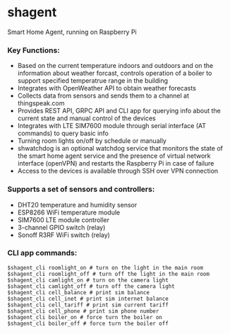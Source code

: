 # shagent
Smart Home Agent, running on Raspberry Pi

### Key Functions:
- Based on the current temperature indoors and outdoors and on the information about weather forcast, controls operation of a boiler to support specified temperatrue range in the building
- Integrates with OpenWeather API to obtain weather forecasts
- Collects data from sensors and sends them to a channel at thingspeak.com
- Provides REST API, GRPC API and CLI app for querying info about the current state and manual control of the devices
- Integrates with LTE SIM7600 module through serial interface (AT commands) to query basic info
- Turning room lights on/off by schedule or manually
- shwatchdog is an optional watchdog service that monitors the state of the smart home agent service and the presence of virtual network interface (openVPN) and restarts the Raspberry Pi in case of failure
- Access to the devices is available through SSH over VPN connection

### Supports a set of sensors and controllers:
- DHT20 temperature and humidity sensor
- ESP8266 WiFi temperature module
- SIM7600 LTE module controller
- 3-channel GPIO switch (relay)
- Sonoff R3RF WiFi switch (relay)

### CLI app commands:
```
$shagent_cli roomlight_on # turn on the light in the main room
$shagent_cli roomlight_off # turn off the light in the main room
$shagent_cli camlight_on # turn on the camera light
$shagent_cli camlight_off # turn off the camera light
$shagent_cli cell_balance # print sim balance
$shagent_cli cell_inet # print sim internet balance
$shagent_cli cell_tariff # print sim current tariff
$shagent_cli cell_phone # print sim phone number
$shagent_cli boiler_on # force turn the boiler on
$shagent_cli boiler_off # force turn the boiler off
```
